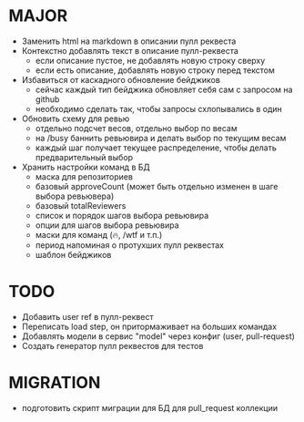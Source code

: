 # MAJOR
* Заменить html на markdown в описании пулл реквеста
* Контекстно добавлять текст в описание пулл-реквеста
  - если описание пустое, не добавлять новую строку сверху
  - если есть описание, добавлять новую строку перед текстом
* Избавиться от каскадного обновление бейджиков
  - сейчас каждый тип бейджика обновляет себя сам с запросом на github
  - необходимо сделать так, чтобы запросы схлопывались в один
* Обновить схему для ревью
  - отдельно подсчет весов, отдельно выбор по весам
  - на /busy баннить ревьювира и делать выбор по текущим весам
  - каждый шаг получает текущее распределение, чтобы делать предварительный выбор
* Хранить настройки команд в БД
  - маска для репозиториев
  - базовый approveCount (может быть отдельно изменен в шаге выбора ревьювера)
  - базовый totalReviewers
  - список и порядок шагов выбора ревьювира
  - опции для шагов выбора ревьювира
  - маски для команд (:fire:, /wtf и т.п.)
  - период напоминая о протухших пулл реквестах
  - шаблон бейджиков

# TODO
* Добавить user ref в пулл-реквест
* Переписать load step, он притормаживает на больших командах
* Добавлять модели в сервис "model" через конфиг (user, pull-request)
* Создать генератор пулл реквестов для тестов

# MIGRATION
* подготовить скрипт миграции для БД для pull_request коллекции
